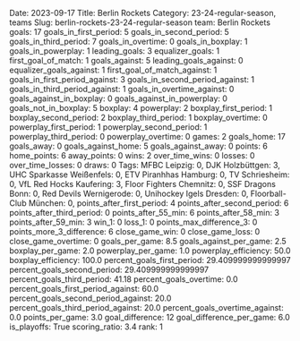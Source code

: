Date: 2023-09-17
Title: Berlin Rockets
Category: 23-24-regular-season, teams
Slug: berlin-rockets-23-24-regular-season
team: Berlin Rockets
goals: 17
goals_in_first_period: 5
goals_in_second_period: 5
goals_in_third_period: 7
goals_in_overtime: 0
goals_in_boxplay: 1
goals_in_powerplay: 1
leading_goals: 3
equalizer_goals: 1
first_goal_of_match: 1
goals_against: 5
leading_goals_against: 0
equalizer_goals_against: 1
first_goal_of_match_against: 1
goals_in_first_period_against: 3
goals_in_second_period_against: 1
goals_in_third_period_against: 1
goals_in_overtime_against: 0
goals_against_in_boxplay: 0
goals_against_in_powerplay: 0
goals_not_in_boxplay: 5
boxplay: 4
powerplay: 2
boxplay_first_period: 1
boxplay_second_period: 2
boxplay_third_period: 1
boxplay_overtime: 0
powerplay_first_period: 1
powerplay_second_period: 1
powerplay_third_period: 0
powerplay_overtime: 0
games: 2
goals_home: 17
goals_away: 0
goals_against_home: 5
goals_against_away: 0
points: 6
home_points: 6
away_points: 0
wins: 2
over_time_wins: 0
losses: 0
over_time_losses: 0
draws: 0
Tags:  MFBC Leipzig: 0,  DJK Holzbüttgen: 3,  UHC Sparkasse Weißenfels: 0,  ETV Piranhhas Hamburg: 0,  TV Schriesheim: 0,  VfL Red Hocks Kaufering: 3,  Floor Fighters Chemnitz: 0,  SSF Dragons Bonn: 0,  Red Devils Wernigerode: 0,  Unihockey Igels Dresden: 0,  Floorball-Club München: 0,
points_after_first_period: 4
points_after_second_period: 6
points_after_third_period: 0
points_after_55_min: 6
points_after_58_min: 3
points_after_59_min: 3
win_1: 0
loss_1: 0
points_max_difference_3: 0
points_more_3_difference: 6
close_game_win: 0
close_game_loss: 0
close_game_overtime: 0
goals_per_game: 8.5
goals_against_per_game: 2.5
boxplay_per_game: 2.0
powerplay_per_game: 1.0
powerplay_efficiency: 50.0
boxplay_efficiency: 100.0
percent_goals_first_period: 29.409999999999997
percent_goals_second_period: 29.409999999999997
percent_goals_third_period: 41.18
percent_goals_overtime: 0.0
percent_goals_first_period_against: 60.0
percent_goals_second_period_against: 20.0
percent_goals_third_period_against: 20.0
percent_goals_overtime_against: 0.0
points_per_game: 3.0
goal_difference: 12
goal_difference_per_game: 6.0
is_playoffs: True
scoring_ratio: 3.4
rank: 1
